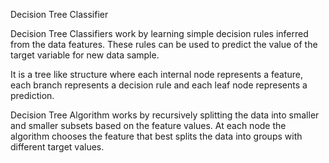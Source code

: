 Decision Tree Classifier

Decision Tree Classifiers work by learning simple decision rules inferred from the data features. These rules can be used to predict the value of the target variable for new data sample.

It is a tree like structure where each internal node represents a feature, each branch represents a decision rule and each leaf node represents a prediction.

Decision Tree Algorithm works by recursively splitting the data into smaller and smaller subsets based on the feature values. At each node the algorithm chooses the feature that best splits the data into groups with different target values.
